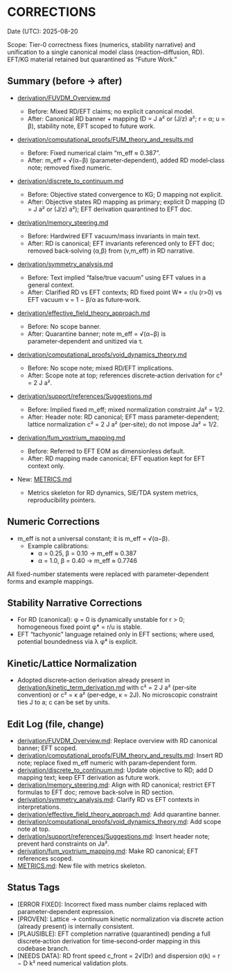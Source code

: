 # CORRECTIONS

Date (UTC): 2025-08-20

Scope: Tier-0 correctness fixes (numerics, stability narrative) and unification to a single canonical model class (reaction–diffusion, RD). EFT/KG material retained but quarantined as “Future Work.”

## Summary (before → after)

- [derivation/FUVDM_Overview.md](Prometheus_FUVDM/derivation/FUVDM_Overview.md)
  - Before: Mixed RD/EFT claims; no explicit canonical model.
  - After: Canonical RD banner + mapping (D = J a² or (J/z) a²; r = α; u = β), stability note, EFT scoped to future work.

- [derivation/computational_proofs/FUM_theory_and_results.md](Prometheus_FUVDM/derivation/computational_proofs/FUM_theory_and_results.md)
  - Before: Fixed numerical claim “m_eff ≈ 0.387”.
  - After: m_eff = √(α−β) (parameter‑dependent), added RD model‑class note; removed fixed numeric.

- [derivation/discrete_to_continuum.md](Prometheus_FUVDM/derivation/discrete_to_continuum.md)
  - Before: Objective stated convergence to KG; D mapping not explicit.
  - After: Objective states RD mapping as primary; explicit D mapping (D = J a² or (J/z) a²); EFT derivation quarantined to EFT doc.

- [derivation/memory_steering.md](Prometheus_FUVDM/derivation/memory_steering.md)
  - Before: Hardwired EFT vacuum/mass invariants in main text.
  - After: RD is canonical; EFT invariants referenced only to EFT doc; removed back‑solving (α,β) from (v,m_eff) in RD narrative.

- [derivation/symmetry_analysis.md](Prometheus_FUVDM/derivation/symmetry_analysis.md)
  - Before: Text implied “false/true vacuum” using EFT values in a general context.
  - After: Clarified RD vs EFT contexts; RD fixed point W* = r/u (r>0) vs EFT vacuum v = 1 − β/α as future‑work.

- [derivation/effective_field_theory_approach.md](Prometheus_FUVDM/derivation/effective_field_theory_approach.md)
  - Before: No scope banner.
  - After: Quarantine banner; note m_eff = √(α−β) is parameter‑dependent and unitized via τ.

- [derivation/computational_proofs/void_dynamics_theory.md](Prometheus_FUVDM/derivation/computational_proofs/void_dynamics_theory.md)
  - Before: No scope note; mixed RD/EFT implications.
  - After: Scope note at top; references discrete‑action derivation for c² = 2 J a².

- [derivation/support/references/Suggestions.md](Prometheus_FUVDM/derivation/support/references/Suggestions.md)
  - Before: Implied fixed m_eff; mixed normalization constraint Ja² = 1/2.
  - After: Header note: RD canonical; EFT mass parameter‑dependent; lattice normalization c² = 2 J a² (per‑site); do not impose Ja² = 1/2.

- [derivation/fum_voxtrium_mapping.md](Prometheus_FUVDM/derivation/fum_voxtrium_mapping.md)
  - Before: Referred to EFT EOM as dimensionless default.
  - After: RD mapping made canonical; EFT equation kept for EFT context only.

- New: [METRICS.md](Prometheus_FUVDM/METRICS.md)
  - Metrics skeleton for RD dynamics, SIE/TDA system metrics, reproducibility pointers.

## Numeric Corrections

- m_eff is not a universal constant; it is m_eff = √(α−β).
  - Example calibrations:
    - α = 0.25, β = 0.10 → m_eff ≈ 0.387
    - α = 1.0,  β = 0.40 → m_eff ≈ 0.7746

All fixed-number statements were replaced with parameter‑dependent forms and example mappings.

## Stability Narrative Corrections

- For RD (canonical): φ = 0 is dynamically unstable for r > 0; homogeneous fixed point φ* = r/u is stable.
- EFT “tachyonic” language retained only in EFT sections; where used, potential boundedness via λ φ⁴ is explicit.

## Kinetic/Lattice Normalization

- Adopted discrete‑action derivation already present in [derivation/kinetic_term_derivation.md](Prometheus_FUVDM/derivation/kinetic_term_derivation.md) with c² = 2 J a² (per‑site convention) or c² = κ a² (per‑edge, κ = 2J). No microscopic constraint ties J to a; c can be set by units.

## Edit Log (file, change)

- [derivation/FUVDM_Overview.md](Prometheus_FUVDM/derivation/FUVDM_Overview.md): Replace overview with RD canonical banner; EFT scoped.  
- [derivation/computational_proofs/FUM_theory_and_results.md](Prometheus_FUVDM/derivation/computational_proofs/FUM_theory_and_results.md): Insert RD note; replace fixed m_eff numeric with param‑dependent form.  
- [derivation/discrete_to_continuum.md](Prometheus_FUVDM/derivation/discrete_to_continuum.md): Update objective to RD; add D mapping text; keep EFT derivation as future work.  
- [derivation/memory_steering.md](Prometheus_FUVDM/derivation/memory_steering.md): Align with RD canonical; restrict EFT formulas to EFT doc; remove back‑solve in RD section.  
- [derivation/symmetry_analysis.md](Prometheus_FUVDM/derivation/symmetry_analysis.md): Clarify RD vs EFT contexts in interpretations.  
- [derivation/effective_field_theory_approach.md](Prometheus_FUVDM/derivation/effective_field_theory_approach.md): Add quarantine banner.  
- [derivation/computational_proofs/void_dynamics_theory.md](Prometheus_FUVDM/derivation/computational_proofs/void_dynamics_theory.md): Add scope note at top.  
- [derivation/support/references/Suggestions.md](Prometheus_FUVDM/derivation/support/references/Suggestions.md): Insert header note; prevent hard constraints on Ja².  
- [derivation/fum_voxtrium_mapping.md](Prometheus_FUVDM/derivation/fum_voxtrium_mapping.md): Make RD canonical; EFT references scoped.  
- [METRICS.md](Prometheus_FUVDM/METRICS.md): New file with metrics skeleton.

## Status Tags

- [ERROR FIXED]: Incorrect fixed mass number claims replaced with parameter‑dependent expression.
- [PROVEN]: Lattice → continuum kinetic normalization via discrete action (already present) is internally consistent.
- [PLAUSIBLE]: EFT completion narrative (quarantined) pending a full discrete‑action derivation for time‑second‑order mapping in this codebase branch.
- [NEEDS DATA]: RD front speed c_front = 2√(Dr) and dispersion σ(k) = r − D k² need numerical validation plots.
